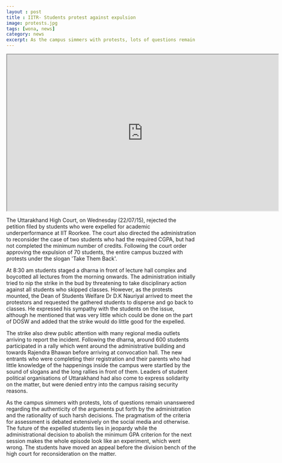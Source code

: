 ```yaml
---
layout : post
title : IITR- Students protest against expulsion
image: protests.jpg
tags: [wona, news]
category: news
excerpt: As the campus simmers with protests, lots of questions remain unanswered regarding the authenticity of the arguments put forth by the administration and the rationality of such harsh decisions. 
---
```

<iframe width="720" height="415"
src="https://www.youtube.com/embed/OYG5_vCIDDg">
</iframe>

The Uttarakhand High Court, on Wednesday (22/07/15), rejected the petition filed by students who were expelled for academic underperformance at IIT Roorkee. The court also directed the administration to reconsider the case of two students who had the required CGPA, but had not completed the minimum number of credits. Following the court order approving the expulsion of 70 students, the entire campus buzzed with protests under the slogan 'Take Them Back'.

At 8:30 am students staged a dharna in front of lecture hall complex and boycotted all lectures from the morning onwards. The administration initially tried to nip the strike in the bud by threatening to take disciplinary action against all students who skipped classes. However, as the protests mounted, the Dean of Students Welfare Dr D.K Nauriyal arrived to meet the protestors and requested the gathered students to disperse and go back to classes. He expressed his sympathy with the students on the issue, although he mentioned that was very little which could be done on the part of DOSW and added that the strike would do little good for the expelled.

The strike also drew public attention with many regional media outlets arriving to report the incident. Following the dharna, around 600 students participated in a rally which went around the administrative building and towards Rajendra Bhawan before arriving at convocation hall. The new entrants who were completing their registration and their parents who had little knowledge of the happenings inside the campus were startled by the sound of slogans and the long rallies in front of them. Leaders of student political organisations of Uttarakhand had also come to express solidarity on the matter, but were denied entry into the campus raising security reasons.

As the campus simmers with protests, lots of questions remain unanswered regarding the authenticity of the arguments put forth by the administration and the rationality of such harsh decisions. The pragmatism of the criteria for assessment is debated extensively on the social media and otherwise. The future of the expelled students lies in jeopardy while the administrational decision to abolish the minimum GPA criterion for the next session makes the whole episode look like an experiment, which went wrong. The students have moved an appeal before the division bench of the high court for reconsideration on the matter.
